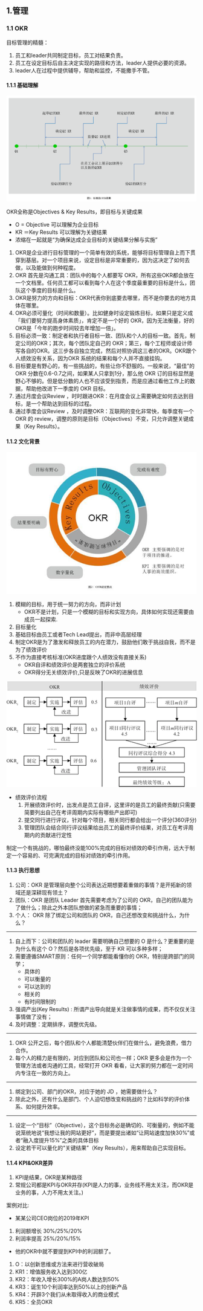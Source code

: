 ## 1.管理


### 1.1 OKR

目标管理的精髓：
1. 员工和leader共同制定目标，员工对结果负责。
2. 员工在设定目标后自主决定实现的路径和方法，leader人提供必要的资源。
3. leader人在过程中提供辅导，帮助和监控，不能撒手不管。

#### 1.1.1 基础理解
![](./images/okr周期.png)

OKR全称是Objectives & Key Results，即目标与关键成果
- O = Objective 可以理解为企业目标
- KR ＝Key Results 可以理解为关键结果
- 浓缩在一起就是“为确保达成企业目标的关键结果分解与实施”

1. OKR是企业进行目标管理的一个简单有效的系统，能够将目标管理自上而下贯穿到基层。对一个项目来说，设定目标是非常重要的，因为这决定了如何去做，以及能做到何种程度。
2. OKR 首先是沟通工具：团队中的每个人都要写 OKR，所有这些OKR都会放在一个文档里。任何员工都可以看到每个人在这个季度最重要的目标是什么，团队这个季度的目标是什么。
3. OKR是努力的方向和目标：OKR代表你到底要去哪里，而不是你要去的地方具体在哪里。
4. OKR必须可量化（时间和数量）。比如健身时设定锻炼目标，如果只是定义成「我们要努力提高身体素质」，肯定不是一个好的 OKR，因为无法衡量，好的OKR是「今年的跑步时间较去年增加一倍」。
5. 目标必须一致：制定者和执行者目标一致、团队和个人的目标一致。首先，制定公司的OKR；其次，每个团队定自己的 OKR；第三，每个工程师或设计师写各自的OKR。这三步各自独立完成，然后对照协调这三者的OKR。OKR跟个人绩效没有关系，因为OKR 系统的结果和每个人并不直接挂钩。
6. 目标要是有野心的，有一些挑战的，有些让你不舒服的。一般来说，“最佳”的 OKR 分数在0.6-0.7之间，如果某人只拿到1分，那么他 OKR 订的目标显然是野心不够的。但是低分数的人也不应该受到指责，而是应通过看他工作上的数据，帮助他改进下一季度的 OKR 目标。
7. 通过月度会议Review ，时时跟进OKR：在月度会议上需要确定如何去达到目标，是一个帮助达到目标的过程。
8. 通过季度会议Review ，及时调整OKR：互联网的变化非常快，每季度有一个OKR 的 review，调整的原则是目标（Objectives）不变，只允许调整关键成果（Key Results）。

#### 1.1.2 文化背景
![](./images/okr目标要点.jpeg)

1. 模糊的目标，用于统一努力的方向，而非计划
    - OKR不是计划，只是一个模糊的目标和实现方向，具体如何实现还需要由成员一起探索.
2. 目标量化
3. 基础目标由员工或者Tech Lead提出，而非中高层经理
4. 制定OKR是为了激发和释放员工的内在潜力，鼓励他们敢于挑战自我，而不是为了绩效评价
5. 不作为直接考核标准(OKR进度跟个人绩效没有直接关系)
    - OKR自评和绩效评价是两套独立的评价系统
    - OKR得分无关绩效评价,只是反映了OKR的进展信息

![](./images/okr&绩效.webp)
- 绩效评价流程
    1. 开展绩效评价时，出发点是员工自评，这里评的是员工的最终贡献(只需要简要列出自己在考评周期内实际有哪些产出即可)
    2. 提交同行进行评议，针对每个项目，相关同行都会给出一个评分(360评分)
    3. 管理团队会结合同行评议结果给出员工的最终评价结果，对员工在考评周期内的贡献进行定性

制定一个有挑战的，哪怕最终没能100%完成的目标对绩效的牵引作用，远大于制定一个容易的、可完满完成的目标对绩效的牵引作用。

#### 1.1.3 执行思想

1. 公司：OKR 是管理层向整个公司表达近期想要着重做的事情？是开拓新的领域还是深耕现有领土？
2. 团队：OKR 是团队 Leader 首先需要考虑为了公司的 OKR，自己的团队能为了做什么；除此之外本团队想做的紧急而重要的事情；
3. 个人： OKR 除了绑定公司和团队的 OKR，自己还想改变和挑战什么，为什么？

---
1. 自上而下：公司和团队的 leader 需要明确自己想要的 O 是什么？更重要的是为什么有这个 O？然后是各项优先级，至于 KR 可以多种多样；
2. 需要遵循SMART原则：任何一个同学都能看懂你的 OKR，特别是跨部门的同学；
    - 具体的
    - 可以衡量的
    - 可以达到的
    - 相关的
    - 有时间限制的
3. 强调产出(Key Results) : 所谓产出导向就是关注做事情的成果，而不仅仅关注事情做了没有；
4. 及时调整：定期排序，调整优先级。
---
1. OKR 公开之后，每个团队和个人都能清楚伙伴们在做什么，避免浪费，借力合作。
2. 每个人的精力是有限的，对应到团队和公司也一样；OKR 更多会是作为一个管理方法或者沟通的工具，经常打开 OKR 看看，让大家的努力都在一定时间内专注在一致的方向上。
---
1. 绑定到公司、部门的OKR，对应于她的 JD ，她需要做什么？
2. 除此之外，还有什么是部门、个人迫切想改变和挑战的？比如科学的评价体系、如何提升效率。
---
1. 设定一个“目标”（Objective），这个目标务必是确切的、可衡量的，例如不能说笼统地说“我想让我的网站更好”，而是要提出诸如“让网站速度加快30%”或者“融入度提升15%”之类的具体目标
2. 设定若干可以量化的“关键结果”（Key Results），用来帮助自己实现目标。

#### 1.1.4 KPI&OKR差异
1. KPI是结果，OKR是某种路径
2. 常规公司都是KPI与OKR并存(KPI是人力的事，业务线不用太关注，而OKR是业务的事，人力不用太关注。)

案例对比:
- 某某公司CEO岗位的2019年KPI 
1. 利润额增长 30%/25%/20% 
2. 利润率提高 25%/20%/15%
- 他的OKR中就不要提到KPI中的利润额了。 
1. O：以创新思维或方法来进行营收破局 
2. KR1：增值服务收入达到300亿 
3. KR2：年收入增长300%的A岗人数达到50% 
4. KR3：诞生10个利润率达到50%以上的创新产品 
5. KR4：开辟3个我们从未取得收入的商业模式 
6. KR5：全员OKR


















